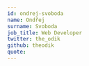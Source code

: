 ```yaml
---
id: ondrej-svoboda
name: Ondřej
surname: Svoboda
job_title: Web Developer
twitter: the_odik
github: theodik
quote: 
---
```


